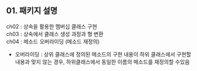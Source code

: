 ## 01. 패키지 설명
ch02 : 상속을 활용한 멤버십 클래스 구현<br>
ch03 : 상속에서 클래스 생성 과정과 형 변환<br>
ch04 : 메소드 오버라이딩 (메소드 재정의)<br>
- 오버라이딩 : 상위 클래스에 정의된 메소드의 구현 내용이 하위 클래스에서 구현할 내용과 맞지 않는 경우, 하위클래스에서 동일한 이름의 메소드를 재정의할 수있음
